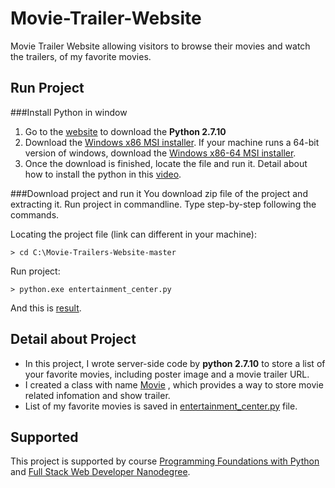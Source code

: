 Movie-Trailer-Website
=====================
Movie Trailer Website allowing visitors to browse their movies and watch the trailers, of my favorite movies.

Run Project
-------------

###Install Python in window 
1. Go to the [website](https://goo.gl/DT8nTs) to download the __Python 2.7.10__
2. Download the [Windows x86 MSI installer](https://www.python.org/ftp/python/2.7.10/python-2.7.10.msi). If your machine runs a 64-bit version of windows, download the [Windows x86-64 MSI installer](https://www.python.org/ftp/python/2.7.10/python-2.7.10.amd64.msi).
3. Once the download is finished, locate the file and run it. Detail about how to install the python in this [video](https://youtu.be/osX9VD2Nmi0).

###Download project and run it
You download zip file of the project and extracting it. Run project in commandline. Type step-by-step following the commands.

Locating the project file (link can different in your machine):
```
> cd C:\Movie-Trailers-Website-master
```
Run project:
```
> python.exe entertainment_center.py
```
And this is [result](https://github.com/caubemuahe/Movie-Trailers-Website/blob/master/image.png).

Detail about Project
----------------------
* In this project, I wrote server-side code by __python 2.7.10__ to store a list of your favorite movies, including poster image and a movie trailer URL. 
* I created a class with name [Movie](https://goo.gl/8kHpTs) , which provides a way to store movie related infomation and show trailer.
* List of my favorite movies is saved in [entertainment_center.py](https://goo.gl/Lvh87q) file.

Supported
-----------
This project is supported by course [Programming Foundations with Python](https://goo.gl/scwE36) and [Full Stack Web Developer Nanodegree](https://goo.gl/1Uuh8A).
